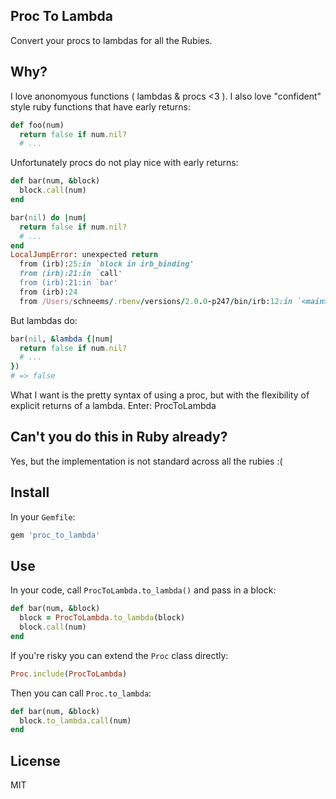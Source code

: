 ## Proc To Lambda

Convert your procs to lambdas for all the Rubies.

## Why?

I love anonomyous functions ( lambdas & procs <3 ). I also love "confident" style ruby functions that have early returns:

```ruby
def foo(num)
  return false if num.nil?
  # ...
```

Unfortunately procs do not play nice with early returns:

```ruby
def bar(num, &block)
  block.call(num)
end

bar(nil) do |num|
  return false if num.nil?
  # ...
end
LocalJumpError: unexpected return
  from (irb):25:in `block in irb_binding'
  from (irb):21:in `call'
  from (irb):21:in `bar'
  from (irb):24
  from /Users/schneems/.rbenv/versions/2.0.0-p247/bin/irb:12:in `<main>'
```

But lambdas do:

```ruby
bar(nil, &lambda {|num|
  return false if num.nil?
  # ...
})
# => false
```

What I want is the pretty syntax of using a proc, but with the flexibility of explicit returns of a lambda. Enter: ProcToLambda


## Can't you do this in Ruby already?

Yes, but the implementation is not standard across all the rubies :(

## Install

In your `Gemfile`:

```rb
gem 'proc_to_lambda'
```

## Use

In your code, call `ProcToLambda.to_lambda()` and pass in a block:

```ruby
def bar(num, &block)
  block = ProcToLambda.to_lambda(block)
  block.call(num)
end
```

If you're risky you can extend the `Proc` class directly:

```ruby
Proc.include(ProcToLambda)
```

Then you can call `Proc.to_lambda`:

```ruby
def bar(num, &block)
  block.to_lambda.call(num)
end
```

## License

MIT